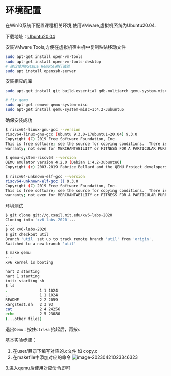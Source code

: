 # 环境配置

在Win10系统下配置课程相关环境,使用VMware,虚拟机系统为Ubuntu20.04.

下载地址：[Ubuntu20.04](https://releases.ubuntu.com/20.04/ )

安装VMware Tools,方便在虚拟机宿主机中复制粘贴移动文件

```bash
sudo apt-get install open-vm-tools
sudo apt-get install open-vm-tools-desktop
# 建议使用VSCODE Remote进行试验
sudo apt install openssh-server
```

安装相应的库

```bash
sudo apt-get install git build-essential gdb-multiarch qemu-system-misc gcc-riscv64-linux-gnu  binutils-riscv64-linux-gnu gcc-riscv64-unknown-elf

# fix qemu
sudo apt-get remove qemu-system-misc
sudo apt-get install qemu-system-misc=1:4.2-3ubuntu6
```

确保安装成功

```bash
$ riscv64-linux-gnu-gcc --version
riscv64-linux-gnu-gcc (Ubuntu 9.3.0-17ubuntu1~20.04) 9.3.0
Copyright (C) 2019 Free Software Foundation, Inc.
This is free software; see the source for copying conditions.  There is NO
warranty; not even for MERCHANTABILITY or FITNESS FOR A PARTICULAR PURPOSE.

$ qemu-system-riscv64 --version
QEMU emulator version 4.2.0 (Debian 1:4.2-3ubuntu6)
Copyright (c) 2003-2019 Fabrice Bellard and the QEMU Project developers

$ riscv64-unknown-elf-gcc --version
riscv64-unknown-elf-gcc () 9.3.0
Copyright (C) 2019 Free Software Foundation, Inc.
This is free software; see the source for copying conditions.  There is NO
warranty; not even for MERCHANTABILITY or FITNESS FOR A PARTICULAR PURPOSE.
```

环境测试

```bash
$ git clone git://g.csail.mit.edu/xv6-labs-2020
Cloning into 'xv6-labs-2020'...
...
$ cd xv6-labs-2020
$ git checkout util
Branch 'util' set up to track remote branch 'util' from 'origin'.
Switched to a new branch 'util'

$ make qemu
···
xv6 kernel is booting

hart 2 starting
hart 1 starting
init: starting sh
$ ls
.              1 1 1024
..             1 1 1024
README         2 2 2059
xargstest.sh   2 3 93
cat            2 4 24256
echo           2 5 23080
(...other files)
```

退出`Qemu` : 按住`ctrl+a` 抬起后，再按`x`

基本实验步骤：

1. 在user/目录下编写对应的.c文件 如 copy.c
2. 在makefile中添加对应的命令 ![image-20230421023346323](https://typora-picgo-picbed.oss-cn-shenzhen.aliyuncs.com/img/202304210234316.png)

3.进入qemu后使用对应命令即可
